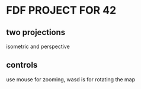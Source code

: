# FDF PROJECT FOR 42
## two projections
isometric and perspective
## controls
use mouse for zooming, wasd is for rotating the map
